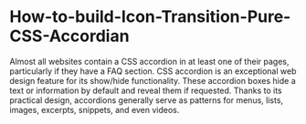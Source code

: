 # How-to-build-Icon-Transition-Pure-CSS-Accordian

Almost all websites contain a CSS accordion in at least one of their pages, particularly if they have a FAQ section. CSS accordion is an exceptional web design feature for its show/hide functionality. These accordion boxes hide a text or information by default and reveal them if requested. Thanks to its practical design, accordions generally serve as patterns for menus, lists, images, excerpts, snippets, and even videos. 
